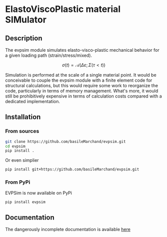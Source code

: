 # ElastoViscoPlastic material SIMulator

## Description

The evpsim module simulates elasto-visco-plastic mechanical behavior for a given loading path (strain/stress/mixed).

$$
\sigma (t)  = \mathcal{A}\left( \Delta \varepsilon ; \Sigma ( \tau < t ) \right)
$$

Simulation is performed at the scale of a single material point. It would be conceivable to couple the evpsim module with a finite element code for structural calculations, but this would require some work to reorganize the code, particularly in terms of memory management. What's more, it would still be prohibitively expensive in terms of calculation costs compared with a dedicated implementation.

## Installation

### From sources

```bash
git clone https://github.com/basileMarchand/evpsim.git
cd evpsim
pip install .
```

Or even simplier

```bash
pip install git+https://github.com/basileMarchand/evpsim.git
```

### From PyPi

EVPSim is now available on PyPi

```
pip install evpsim
```

## Documentation

The dangerously incomplete documentation is available [here](https://evpsim.readthedocs.io/en/latest/)
